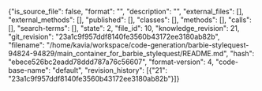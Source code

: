 {"is_source_file": false, "format": "", "description": "", "external_files": [], "external_methods": [], "published": [], "classes": [], "methods": [], "calls": [], "search-terms": [], "state": 2, "file_id": 10, "knowledge_revision": 21, "git_revision": "23a1c9f957ddf8140fe3560b43172ee3180ab82b", "filename": "/home/kavia/workspace/code-generation/barbie-stylequest-94824-94829/main_container_for_barbie_stylequest/README.md", "hash": "ebece526bc2eadd78ddd787a76c56607", "format-version": 4, "code-base-name": "default", "revision_history": [{"21": "23a1c9f957ddf8140fe3560b43172ee3180ab82b"}]}